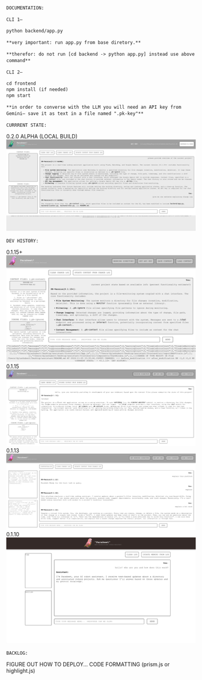 `DOCUMENTATION:`

`CLI 1—`
```
python backend/app.py
```
`**very important: run app.py from base diretory.**`

`**therefor: do not run [cd backend -> python app.py] instead use above command**`

`CLI 2—` 
```
cd frontend
npm install (if needed)
npm start
```


`**in order to converse with the LLM you will need an API key from Gemini— save it as text in a file named ".pk-key"**`

`CURRRENT STATE:`

0.2.0 ALPHA (LOCAL BUILD)
![](history/0.2.0ALPHA.png)

`DEV HISTORY:`

0.1.15+
![](history/0.1.15+.png)
0.1.15
![](history/0.1.15.png)
0.1.13
![](history/0.1.13.png)
0.1.10
![](history/0.1.10.png)

`BACKLOG:`

FIGURE OUT HOW TO DEPLOY...
CODE FORMATTING (prism.js or highlight.js)


